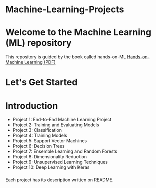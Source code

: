 # Machine-Learning-Projects

# Welcome to the Machine Learning (ML) repository
This repository is guided by the book called hands-on-ML [Hands-on-Machine Learning (PDF)](https://www.bing.com/search?pglt=41&q=Hands-on-Machine-Learning+(1).pdf&cvid=968805ac36bf47619def6f98aa92e581&gs_lcrp=EgZjaHJvbWUyBggAEEUYOTIGCAEQRRg8MgYIAhBFGDzSAQgyMDA3ajBqMagCALACAA&FORM=ANNTA1&ucpdpc=UCPD&adppc=EDGEESS&PC=DCTS)
# Let's Get Started
# Introduction
  - Project 1: End-to-End Machine Learning Project
  - Project 2: Training and Evaluating Models
  - Project 3: Classification
  - Project 4: Training Models
  - Project 5: Support Vector Machines
  - Project 6: Decision Trees
  - Project 7: Ensemble Learning and Random Forests
  - Project 8: Dimensionality Reduction
  - Project 9: Unsupervised Learning Techniques
  - Project 10: Deep Learning with Keras
###

Each project has its description written on README.
